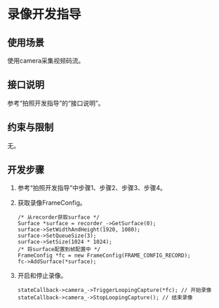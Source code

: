 # 录像开发指导<a name="ZH-CN_TOPIC_0000001055234528"></a>

## 使用场景<a name="zh-cn_topic_0000001051451869_section186634310418"></a>

使用camera采集视频码流。

## 接口说明<a name="zh-cn_topic_0000001051451869_section125479541744"></a>

参考“拍照开发指导”的“接口说明”。

## 约束与限制<a name="zh-cn_topic_0000001051451869_section1165911177314"></a>

无。

## 开发步骤<a name="zh-cn_topic_0000001051451869_section1196016315516"></a>

1.  参考“拍照开发指导”中步骤1、步骤2、步骤3、步骤4。
2.  获取录像FrameConfig。

    ```
    /* 从recorder获取surface */
    Surface *surface = recorder_->GetSurface(0);
    surface->SetWidthAndHeight(1920, 1080);
    surface->SetQueueSize(3);
    surface->SetSize(1024 * 1024);
    /* 将surface配置到帧配置中 */
    FrameConfig *fc = new FrameConfig(FRAME_CONFIG_RECORD);
    fc->AddSurface(*surface);
    ```

3.  开启和停止录像。

    ```
    stateCallback->camera_->TriggerLoopingCapture(*fc); // 开始录像
    stateCallback->camera_->StopLoopingCapture(); // 结束录像
    ```


